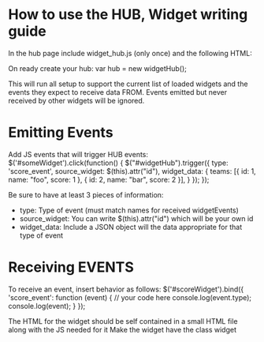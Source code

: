 # How to use the HUB, Widget writing guide

In the hub page include widget_hub.js (only once) and the following HTML:
    <div id="widgetHub" style="display: none"></div>

On ready create your hub:
    var hub = new widgetHub();

This will run all setup to support the current list of loaded widgets and 
the events they expect to receive data FROM. Events emitted but never
received by other widgets will be ignored.

# Emitting Events

Add JS events that will trigger HUB events:
    $('#someWidget').click(function() {
        $("#widgetHub").trigger({
               type: 'score_event',
               source_widget: $(this).attr("id"),
              widget_data: {
                 teams: [{
                   id: 1,
                   name: "foo",
                   score: 1
                 }, {
                   id: 2,
                   name: "bar",
                   score: 2
                 }],
               }
           });
    });

Be sure to have at least 3 pieces of information:
- type: Type of event (must match names for received widgetEvents)
- source_widget: You can write $(this).attr("id") which will be your own id
- widget_data: Include a JSON object will the data appropriate for that type of
event

# Receiving EVENTS

To receive an event, insert behavior as follows:
    $('#scoreWidget').bind({
             'score_event': function (event) {
               // your code here
    	       console.log(event.type);
               console.log(event);
             }
    });


The HTML for the widget should be self contained in a small HTML file along with the JS needed for it
Make the widget have the class widget
